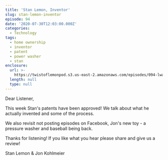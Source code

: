 ```yaml
---
title: 'Stan Lemon, Inventor'
slug: stan-lemon-inventor
episode: 94
date: '2020-07-30T12:03:00.000Z'
categories:
  - Technology
tags:
  - home ownership
  - inventor
  - patent
  - power washer
  - stan
enclosure:
  url: >-
    https://twistoflemonpod.s3.us-east-2.amazonaws.com/episodes/094-lwatol-20200730.mp3
  length: null
  type: null
---
```


Dear Listener,

This week Stan's patents have been approved! We talk about what he actually invented and some of the process.

We also revisit not posting episodes on Facebook, Jon's new toy - a pressure washer and baseball being back.

Thanks for listening! If you like what you hear please share and give us a review!

Stan Lemon & Jon Kohlmeier
